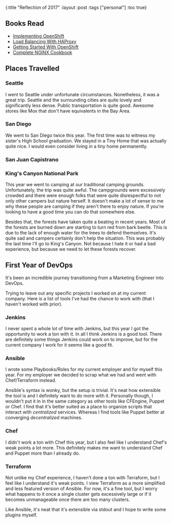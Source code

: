 {:title "Reflection of 2017"
 :layout :post
 :tags ["personal"]
 :toc true}

## Books Read

- [Implementing OpenShift][os1]
- [Load Balancing With HAProxy][hap]
- [Getting Started With OpenShift][os2]
- [Complete NGINX Cookbook][nginx]

## Places Travelled

### Seattle

I went to Seattle under unfortunate circumstances. Nonetheless,
it was a great trip. Seattle and the surrounding cities are
quite lovely and significantly less dense. Public transportation
is quite good. Awesome stores like Mox that don't have
equivalents in the Bay Area.

### San Diego

We went to San Diego twice this year. The first time was to witness
my sister's High School graduation. We stayed in a Tiny Home that
was actually quite nice. I would even consider living in a tiny
home permanently.

### San Juan Capistrano

### King's Canyon National Park

This year we went to camping at our traditional camping
grounds. Unfortunately, the trip was quite awful. The campgrounds
were excessively crowded and there were enough folks that were
quite disrespectful to not only other campers but nature herself.
It doesn't make a lot of sense to me why these people are
camping if they aren't there to enjoy nature. If you're looking
to have a good time you can do that somewhere else.

Besides that, the forests have taken quite a beating in recent
years. Most of the forests are burned down are starting to turn
red from bark beetle. This is due to the lack of enough water
for the trees to defend themselves. It's quite sad and campers
certainly don't help the situation. This was probably the last
time I'll go to King's Canyon. Not because I hate it or had a
bad experience, but because we need to let these forests
recover.

## First Year of DevOps

It's been an incredible journey transitioning from a Marketing
Engineer into DevOps.

Trying to leave out any specific projects I worked on at my
current company. Here is a list of tools I've had the chance
to work with (that I haven't worked with prior).

### Jenkins

I never spent a whole lot of time with Jenkins, but this year I
got the opportunity to work a ton with it. In all I think Jenkins
is a good tool. There are definitely some things Jenkins could
work on to improve, but for the current company I work for it
seems like a good fit.

### Ansible

I wrote some Playbooks/Roles for my current employer and for
myself this year. For my employer we decided to scrap what we
had and went with Chef/Terraform instead.

Ansible's syntax is wonky, but the setup is trivial. It's neat
how extensible the tool is and I definitely want to do more with
it. Personally though, I wouldn't put it in in the same category
as other tools like CFEngine, Puppet or Chef. I find that it's
better suited as a place to organize scripts that interact with
*centralized* services. Whereas I find tools like Puppet better
at converging *decentralized* machines.

### Chef

I didn't work a ton with Chef this year, but I also feel like I
understand Chef's weak points a lot more. This definitely makes
me want to understand Chef and Puppet more than I already do.

### Terraform

Not unlike my Chef experience, I haven't done a ton with
Terraform, but I feel like I understand it's weak points. I
view Terraform as a more simplified and less featured
version of Ansible. For now, it's a fine tool, but I worry
what happens to it once a single cluster gets excessively
large or if it becomes unmanageable once there are too many
clusters.

Like Ansible, it's neat that it's extensible via stdout and I
hope to write some plugins myself.

[os1]: https://www.packtpub.com/virtualization-and-cloud/implementing-openshift
[hap]: https://www.amazon.com/Load-Balancing-HAProxy-availability-infrastructure-ebook/dp/B01M5CAJ2L/ref=tmm_kin_swatch_0?_encoding=UTF8&qid=&sr=
[os2]: https://www.openshift.com/promotions/ebook.html
[nginx]: https://www.nginx.com/resources/library/complete-nginx-cookbook/
